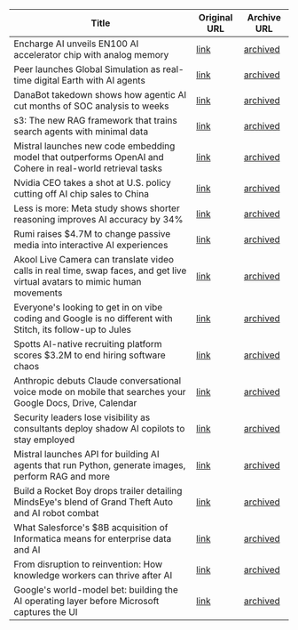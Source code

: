 | Title             | Original URL     | Archive URL      |
|-------------------|------------------|------------------|
| Encharge AI unveils EN100 AI accelerator chip with analog memory | [link](https://venturebeat.com/games/encharge-ai-unveils-en100-ai-accelerator-chip-with-analog-memory/) | [archived](https://web.archive.org/web/20250601152307/https://venturebeat.com/games/encharge-ai-unveils-en100-ai-accelerator-chip-with-analog-memory/) |
| Peer launches Global Simulation as real-time digital Earth with AI agents | [link](https://venturebeat.com/games/peer-launches-global-simulation-as-real-time-digital-earth-with-ai-agents/) | [archived](https://web.archive.org/web/20250601152335/https://venturebeat.com/games/peer-launches-global-simulation-as-real-time-digital-earth-with-ai-agents/) |
| DanaBot takedown shows how agentic AI cut months of SOC analysis to weeks | [link](https://venturebeat.com/security/agentic-ai-defeated-danabot-exposing-key-lessons-for-soc-teams/) | [archived](https://web.archive.org/web/20250601152403/https://venturebeat.com/security/agentic-ai-defeated-danabot-exposing-key-lessons-for-soc-teams/) |
| s3: The new RAG framework that trains search agents with minimal data | [link](https://venturebeat.com/ai/s3-the-new-rag-framework-that-trains-search-agents-with-minimal-data/) | [archived](https://web.archive.org/web/20250601152431/https://venturebeat.com/ai/s3-the-new-rag-framework-that-trains-search-agents-with-minimal-data/) |
| Mistral launches new code embedding model that outperforms OpenAI and Cohere in real-world retrieval tasks | [link](https://venturebeat.com/ai/mistral-launches-new-code-embedding-model-that-outperforms-openai-and-cohere-in-real-world-retrieval-tasks/) | [archived](https://web.archive.org/web/20250601152459/https://venturebeat.com/ai/mistral-launches-new-code-embedding-model-that-outperforms-openai-and-cohere-in-real-world-retrieval-tasks/) |
| Nvidia CEO takes a shot at U.S. policy cutting off AI chip sales to China | [link](https://venturebeat.com/games/nvidia-ceo-takes-a-shot-at-u-s-policy-cutting-off-ai-chip-sales-to-china/) | [archived](https://web.archive.org/web/20250531070022/https://venturebeat.com/games/as-the-game-industry-resets-opportunities-to-create-a-more-diverse-workforce-emerge/infinite/injection_js/) |
| Less is more: Meta study shows shorter reasoning improves AI accuracy by 34% | [link](https://venturebeat.com/ai/less-is-more-meta-study-shows-shorter-reasoning-improves-ai-accuracy-by-34/) | [archived](https://web.archive.org/web/20250601152624/https://venturebeat.com/ai/less-is-more-meta-study-shows-shorter-reasoning-improves-ai-accuracy-by-34/) |
| Rumi raises $4.7M to change passive media into interactive AI experiences | [link](https://venturebeat.com/games/rumi-raises-4-7m-to-change-passive-media-into-interactive-ai-experiences/) | [archived](https://web.archive.org/web/20250601152708/https://venturebeat.com/games/rumi-raises-4-7m-to-change-passive-media-into-interactive-ai-experiences/) |
| Akool Live Camera can translate video calls in real time, swap faces, and get live virtual avatars to mimic human movements | [link](https://venturebeat.com/games/akool-live-camera-can-translate-video-calls-in-real-time-swap-faces-and-get-virtual-avatars-to-mimic-human-movements/) | [archived](https://web.archive.org/web/20250601152806/https://venturebeat.com/games/akool-live-camera-can-translate-video-calls-in-real-time-swap-faces-and-get-virtual-avatars-to-mimic-human-movements/) |
| Everyone's looking to get in on vibe coding and Google is no different with Stitch, its follow-up to Jules | [link](https://venturebeat.com/ai/everyones-looking-to-get-in-on-vibe-coding-and-google-is-no-different-with-stitch-its-follow-up-to-jules/) | [archived](https://web.archive.org/web/20250601152909/https://venturebeat.com/ai/everyones-looking-to-get-in-on-vibe-coding-and-google-is-no-different-with-stitch-its-follow-up-to-jules/) |
| Spotts AI-native recruiting platform scores $3.2M to end hiring software chaos | [link](https://venturebeat.com/ai/spotts-ai-native-recruiting-platform-scores-3-2m-to-end-hiring-software-chaos/) | [archived](https://web.archive.org/web/20250601152936/https://venturebeat.com/ai/spotts-ai-native-recruiting-platform-scores-3-2m-to-end-hiring-software-chaos/) |
| Anthropic debuts Claude conversational voice mode on mobile that searches your Google Docs, Drive, Calendar | [link](https://venturebeat.com/ai/anthropic-debuts-conversational-voice-mode-for-claude-mobile-apps/) | [archived](https://web.archive.org/web/20250601153006/https://venturebeat.com/ai/anthropic-debuts-conversational-voice-mode-for-claude-mobile-apps/) |
| Security leaders lose visibility as consultants deploy shadow AI copilots to stay employed | [link](https://venturebeat.com/security/shadow-ai-is-consultings-survival-strategy-in-the-genai-era/) | [archived](https://web.archive.org/web/20250601153035/https://venturebeat.com/security/shadow-ai-is-consultings-survival-strategy-in-the-genai-era/) |
| Mistral launches API for building AI agents that run Python, generate images, perform RAG and more | [link](https://venturebeat.com/ai/mistral-launches-api-for-building-ai-agents-that-run-python-generate-images-perform-rag-and-more/) | [archived](https://web.archive.org/web/20250531134312/https://venturebeat.com/ai/mistral-launches-api-for-building-ai-agents-that-run-python-generate-images-perform-rag-and-more/) |
| Build a Rocket Boy drops trailer detailing MindsEye's blend of Grand Theft Auto and AI robot combat | [link](https://venturebeat.com/games/build-a-rocket-boy-drops-trailer-detailing-mindseyes-blend-of-grand-theft-auto-and-ai-robot-combat/) | [archived](https://web.archive.org/web/20250601153210/https://venturebeat.com/games/build-a-rocket-boy-drops-trailer-detailing-mindseyes-blend-of-grand-theft-auto-and-ai-robot-combat/) |
| What Salesforce's $8B acquisition of Informatica means for enterprise data and AI | [link](https://venturebeat.com/data-infrastructure/what-salesforces-8b-acquisition-of-informatica-means-for-enterprise-data-and-ai/) | [archived](https://web.archive.org/web/20250601153329/https://venturebeat.com/data-infrastructure/what-salesforces-8b-acquisition-of-informatica-means-for-enterprise-data-and-ai/) |
| From disruption to reinvention: How knowledge workers can thrive after AI | [link](https://venturebeat.com/ai/from-disruption-to-reinvention-how-knowledge-workers-can-thrive-after-ai/) | [archived](https://web.archive.org/web/20250601153359/https://venturebeat.com/ai/from-disruption-to-reinvention-how-knowledge-workers-can-thrive-after-ai/) |
| Google's world-model bet: building the AI operating layer before Microsoft captures the UI | [link](https://venturebeat.com/ai/googles-world-model-bet-building-the-ai-operating-layer-before-microsoft-captures-the-ui/) | [archived](https://web.archive.org/web/20250601153428/https://venturebeat.com/ai/googles-world-model-bet-building-the-ai-operating-layer-before-microsoft-captures-the-ui/) |
